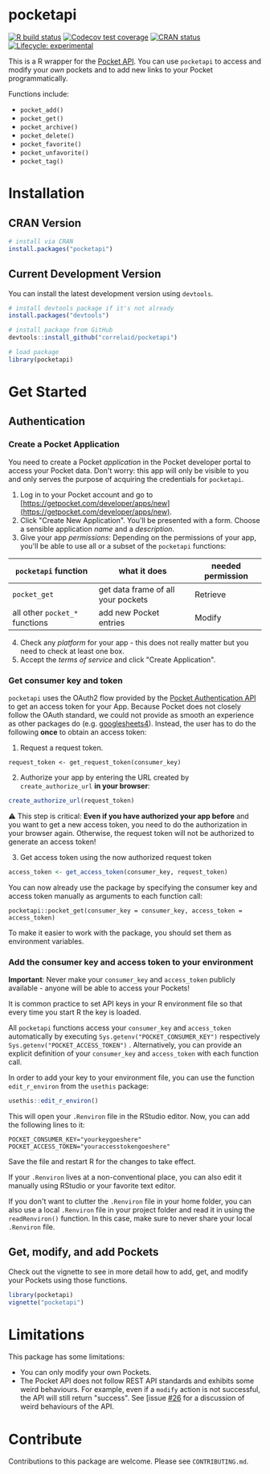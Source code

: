 # pocketapi

<!-- badges: start -->

[![R build status](https://github.com/CorrelAid/pocketapi/workflows/R-CMD-check/badge.svg)](https://github.com/CorrelAid/pocketapi/actions)
[![Codecov test coverage](https://codecov.io/gh/CorrelAid/pocketapi/branch/master/graph/badge.svg)](https://codecov.io/gh/CorrelAid/pocketapi?branch=master)
[![CRAN status](https://www.r-pkg.org/badges/version/pocketapi)](https://CRAN.R-project.org/package=pocketapi)
[![Lifecycle: experimental](https://img.shields.io/badge/lifecycle-maturing-blue.svg)](https://www.tidyverse.org/lifecycle/#maturing)

<!-- badges: end -->

This is a R wrapper for the [Pocket API](https://getpocket.com/developer/docs/overview). You can use `pocketapi` to access and modify your _own_ pockets and to add new links to your Pocket programmatically.

Functions include:

- `pocket_add()`
- `pocket_get()`
- `pocket_archive()`
- `pocket_delete()`
- `pocket_favorite()`
- `pocket_unfavorite()`
- `pocket_tag()`

# Installation

## CRAN Version

```r
# install via CRAN
install.packages("pocketapi")
```

## Current Development Version

You can install the latest development version using `devtools`.

```r
# install devtools package if it's not already
install.packages("devtools")

# install package from GitHub
devtools::install_github("correlaid/pocketapi")

# load package
library(pocketapi)
```

# Get Started

## Authentication

### Create a Pocket Application

You need to create a Pocket _application_ in the Pocket developer portal to access your Pocket data. Don't worry: this app will only be visible to you and only serves the purpose of acquiring the credentials for `pocketapi`.

1. Log in to your Pocket account and go to [https://getpocket.com/developer/apps/new](https://getpocket.com/developer/apps/new).
2. Click "Create New Application". You'll be presented with a form. Choose a sensible application _name_ and a _description_.
3. Give your app _permissions_: Depending on the permissions of your app, you'll be able to use all or a subset of the `pocketapi` functions:

| `pocketapi` function           | what it does                       | needed permission |
| ------------------------------ | ---------------------------------- | ----------------- |
| `pocket_get`                   | get data frame of all your pockets | Retrieve          |
| all other `pocket_*` functions | add new Pocket entries             | Modify            |

4. Check any _platform_ for your app - this does not really matter but you need to check at least one box.
5. Accept the _terms of service_ and click "Create Application".

### Get consumer key and token

`pocketapi` uses the OAuth2 flow provided by the [Pocket Authentication API](https://getpocket.com/developer/docs/authentication) to get an access token for your App. Because Pocket does not closely follow the OAuth standard, we could not provide as smooth an experience as other packages do (e.g. [googlesheets4](https://github.com/tidyverse/googlesheets4)). Instead, the user has to do the following **once** to obtain an access token:

1. Request a request token.
```
request_token <- get_request_token(consumer_key)
```

2. Authorize your app by entering the URL created by `create_authorize_url` **in your browser**:

```r
create_authorize_url(request_token)
```

:warning: This step is critical: **Even if you have authorized your app before** and you want to get a new access token, you need to do the authorization in your browser again. Otherwise, the request token will not be authorized to generate an access token!

3. Get access token using the now authorized request token

```r
access_token <- get_access_token(consumer_key, request_token)
```

You can now already use the package by specifying the consumer key and access token manually as arguments to each function call: 

```
pocketapi::pocket_get(consumer_key = consumer_key, access_token = access_token)
```

To make it easier to work with the package, you should set them as environment variables. 

### Add the consumer key and access token to your environment

**Important**: Never make your `consumer_key` and `access_token` publicly available - anyone will be able to access your Pockets!

It is common practice to set API keys in your R environment file so that every time you start R the key is loaded.

All `pocketapi` functions access your `consumer_key` and `access_token` automatically by executing `Sys.getenv("POCKET_CONSUMER_KEY")` respectively `Sys.getenv("POCKET_ACCESS_TOKEN")` . Alternatively, you can provide an explicit definition of your `consumer_key` and `access_token` with each function call.

In order to add your key to your environment file, you can use the function `edit_r_environ` from the `usethis` package:

```r
usethis::edit_r_environ()
```

This will open your `.Renviron` file in the RStudio editor. Now, you can add the following lines to it:

```
POCKET_CONSUMER_KEY="yourkeygoeshere"
POCKET_ACCESS_TOKEN="youraccesstokengoeshere"
```

Save the file and restart R for the changes to take effect.

If your `.Renviron` lives at a non-conventional place, you can also edit it manually using RStudio or your favorite text editor.

If you don't want to clutter the `.Renviron` file in your home folder, you can also use a local `.Renviron` file in your project folder and read it in using the `readRenviron()` function. In this case, make sure to never share your local `.Renviron` file.

## Get, modify, and add Pockets

Check out the vignette to see in more detail how to add, get, and modify your Pockets using those functions.

```r
library(pocketapi)
vignette("pocketapi")
```

# Limitations

This package has some limitations:

- You can only modify your own Pockets.
- The Pocket API does not follow REST API standards and exhibits some weird behaviours. For example, even if a `modify` action is not successful, the API will still return "success". See [issue [#26](https://github.com/CorrelAid/pocketapi/issues/26) for a discussion of weird behaviours of the API.

# Contribute

Contributions to this package are welcome. Please see `CONTRIBUTING.md`.
